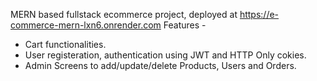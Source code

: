 MERN based fullstack ecommerce project, deployed at https://e-commerce-mern-lxn6.onrender.com
Features -
* Cart functionalities.
* User registeration, authentication using JWT and HTTP Only cokies.
* Admin Screens to add/update/delete Products, Users and Orders.
